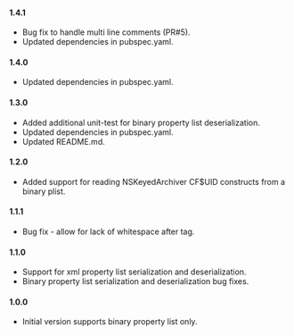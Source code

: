 #### 1.4.1
- Bug fix to handle multi line comments (PR#5).
- Updated dependencies in pubspec.yaml. 

#### 1.4.0
- Updated dependencies in pubspec.yaml.

#### 1.3.0
- Added additional unit-test for binary property list deserialization.
- Updated dependencies in pubspec.yaml.
- Updated README.md.

#### 1.2.0
- Added support for reading NSKeyedArchiver CF$UID constructs from a binary plist.

#### 1.1.1
- Bug fix - allow for lack of whitespace after </plist> tag.

#### 1.1.0
- Support for xml property list serialization and deserialization.
- Binary property list serialization and deserialization bug fixes.

#### 1.0.0
- Initial version supports binary property list only.
